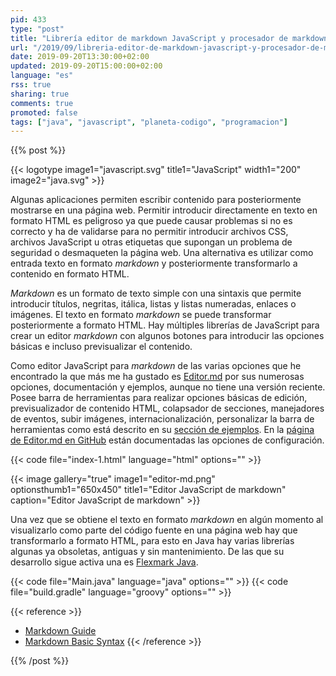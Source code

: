 ```yaml
---
pid: 433
type: "post"
title: "Librería editor de markdown JavaScript y procesador de markdown para generar HTML con Java"
url: "/2019/09/libreria-editor-de-markdown-javascript-y-procesador-de-markdown-para-generar-html-con-java/"
date: 2019-09-20T13:30:00+02:00
updated: 2019-09-20T15:00:00+02:00
language: "es"
rss: true
sharing: true
comments: true
promoted: false
tags: ["java", "javascript", "planeta-codigo", "programacion"]
---
```


{{% post %}}

{{< logotype image1="javascript.svg" title1="JavaScript" width1="200" image2="java.svg" >}}

Algunas aplicaciones permiten escribir contenido para posteriormente mostrarse en una página web. Permitir introducir directamente en texto en formato HTML es peligroso ya que puede causar problemas si no es correcto y ha de validarse para no permitir introducir archivos CSS, archivos JavaScript u otras etiquetas que supongan un problema de seguridad o desmaqueten la página web. Una alternativa es utilizar como entrada texto en formato _markdown_ y posteriormente transformarlo a contenido en formato HTML.

_Markdown_ es un formato de texto simple con una sintaxis que permite introducir títulos, negritas, itálica, listas y listas numeradas, enlaces o imágenes. El texto en formato _markdown_ se puede transformar posteriormente a formato HTML. Hay múltiples librerías de JavaScript para crear un editor _markdown_ con algunos botones para introducir las opciones básicas e incluso previsualizar el contenido.

Como editor JavaScript para _markdown_ de las varias opciones que he encontrado la que más me ha gustado es [Editor.md](https://pandao.github.io/editor.md/en.html) por sus numerosas opciones, documentación y ejemplos, aunque no tiene una versión reciente. Posee barra de herramientas para realizar opciones básicas de edición, previsualizador de contenido HTML, colapsador de secciones, manejadores de eventos, subir imágenes, internacionalización, personalizar la barra de herramientas como está descrito en su [sección de ejemplos](https://pandao.github.io/editor.md/examples/index.html). En la [página de Editor.md en GitHub](https://github.com/pandao/editor.md) están documentadas las opciones de configuración.

{{< code file="index-1.html" language="html" options="" >}}

{{< image
    gallery="true"
    image1="editor-md.png" optionsthumb1="650x450" title1="Editor JavaScript de markdown"
    caption="Editor JavaScript de markdown" >}}

Una vez que se obtiene el texto en formato _markdown_ en algún momento al visualizarlo como parte del código fuente en una página web hay que transformarlo a formato HTML, para esto en Java hay varias librerías algunas ya obsoletas, antiguas y sin mantenimiento. De las que su desarrollo sigue activa una es [Flexmark Java](https://github.com/vsch/flexmark-java).

{{< code file="Main.java" language="java" options="" >}}
{{< code file="build.gradle" language="groovy" options="" >}}

{{< reference >}}
* [Markdown Guide](https://www.markdownguide.org/getting-started)
* [Markdown Basic Syntax](https://www.markdownguide.org/basic-syntax)
{{< /reference >}}

{{% /post %}}
